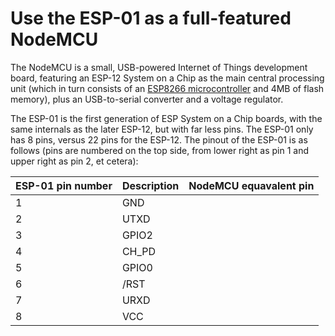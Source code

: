 # Use the ESP-01 as a full-featured NodeMCU
The NodeMCU is a small, USB-powered Internet of Things development board, featuring an ESP-12 System on a Chip as the main central processing unit (which in turn consists of an [ESP8266 microcontroller](https://cdn-shop.adafruit.com/product-files/2471/0A-ESP8266__Datasheet__EN_v4.3.pdf) and 4MB of flash memory), plus an USB-to-serial converter and a voltage regulator.

The ESP-01 is the first generation of ESP System on a Chip boards, with the same internals as the later ESP-12, but with far less pins. The ESP-01 only has 8 pins, versus 22 pins for the ESP-12. The pinout of the ESP-01 is as follows (pins are numbered on the top side, from lower right as pin 1 and upper right as pin 2, et cetera): 

| ESP-01 pin number | Description | NodeMCU equavalent pin |
| :---------------- | :---------- | :----------------------|
| 1                 | GND         |                        |
| 2                 | UTXD        |                        |
| 3                 | GPIO2       |                        |
| 4                 | CH_PD       |                        |
| 5                 | GPIO0       |                        |
| 6                 | /RST        |                        |
| 7                 | URXD        |                        |
| 8                 | VCC         |                        |
